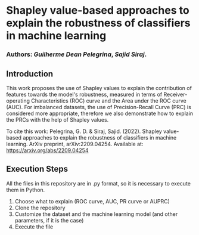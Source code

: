 # Shapley value-based approaches to explain the robustness of classifiers in machine learning

### Authors: *Guilherme Dean Pelegrina*, *Sajid Siraj*.

## Introduction

This work proposes the use of Shapley values to explain the contribution of features towards the model's robustness, measured in terms of Receiver-operating Characteristics (ROC) curve and the Area under the ROC curve (AUC). For imbalanced datasets, the use of Precision-Recall Curve (PRC) is considered more appropriate, therefore we also demonstrate how to explain the PRCs with the help of Shapley values. 

To cite this work: Pelegrina, G. D. & Siraj, Sajid. (2022). Shapley value-based approaches to explain the robustness of classifiers in machine learning. ArXiv preprint, arXiv:2209.04254. Available at: https://arxiv.org/abs/2209.04254

## Execution Steps

All the files in this repository are in .py format, so it is necessary to execute them in Python. 

1) Choose what to explain (ROC curve, AUC, PR curve or AUPRC)
2) Clone the repository
3) Customize the dataset and the machine learning model (and other parameters, if it is the case)
4) Execute the file 
